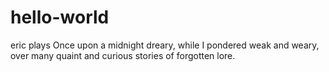 # hello-world
eric plays
Once upon a midnight dreary, while I pondered weak and weary,
over many quaint and curious stories of forgotten lore.
